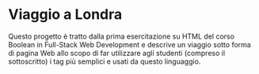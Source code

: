 # Viaggio a Londra

Questo progetto è tratto dalla prima esercitazione su HTML del corso Boolean in Full-Stack Web Development e descrive un viaggio sotto forma di pagina Web allo scopo di far utilizzare agli studenti (compreso il sottoscritto) i tag più semplici e usati da questo linguaggio.